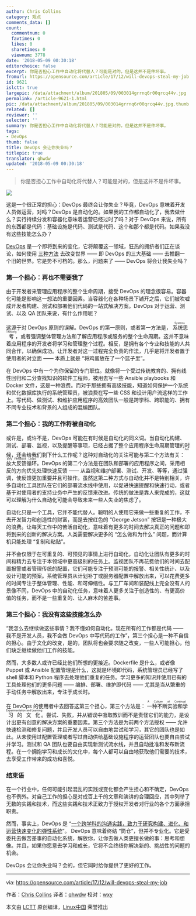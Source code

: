 ```yaml
---
author: Chris Collins
category: 观点
comments_data: []
count:
  commentnum: 0
  favtimes: 0
  likes: 0
  sharetimes: 0
  viewnum: 3778
date: '2018-05-09 00:30:18'
editorchoice: false
excerpt: 你是否担心工作中自动化将代替人？可能是对的，但是这并不是件坏事。
fromurl: https://opensource.com/article/17/12/will-devops-steal-my-job
id: 9621
islctt: true
largepic: /data/attachment/album/201805/09/003014grrnq6r00qrcq44v.jpg
permalink: /article-9621-1.html
pic: /data/attachment/album/201805/09/003014grrnq6r00qrcq44v.jpg.thumb.jpg
related: []
reviewer: ''
selector: ''
summary: 你是否担心工作中自动化将代替人？可能是对的，但是这并不是件坏事。
tags:
- DevOps
thumb: false
title: DevOps 会让你失业吗？
titlepic: true
translator: qhwdw
updated: '2018-05-09 00:30:18'
---
```



> 
> 你是否担心工作中自动化将代替人？可能是对的，但是这并不是件坏事。
> 
> 
> 


![](/data/attachment/album/201805/09/003014grrnq6r00qrcq44v.jpg)


这是一个很正常的担心：DevOps 最终会让你失业？毕竟，DevOps 意味着开发人员做运营，对吗？DevOps 是自动化的。如果我的工作都自动化了，我去做什么？实行持续分发和容器化意味着运营已经过时了吗？对于 DevOps 来说，所有的东西都是代码：基础设施是代码、测试是代码、这个和那个都是代码。如果我没有这些技能怎么办？


[DevOps](https://opensource.com/resources/devops) 是一个即将到来的变化，它将颠覆这一领域，狂热的拥挤者们正在谈论，如何使用 [三种方法](http://itrevolution.com/the-three-ways-principles-underpinning-devops/) 去改变世界 —— 即 DevOps 的三大基础 —— 去推翻一个旧的世界。它是势不可档的。那么，问题来了 —— DevOps 将会让我失业吗？


### 第一个担心：再也不需要我了


由于开发者来管理应用程序的整个生命周期，接受 DevOps 的理念很容易。容器化可能是影响这一想法的重要因素。当容器化在各种场景下铺开之后，它们被吹嘘成开发者构建、测试和部署他们代码的一站式解决方案。DevOps 对于运营、测试、以及 QA 团队来说，有什么作用呢？


这源于对 DevOps 原则的误解。DevOps 的第一原则，或者第一方法是，<ruby> 系统思考 <rt>  Systems Thinking </rt></ruby>，或者强调整体管理方法和了解应用程序或服务的整个生命周期。这并不意味着应用程序的开发者将学习和管理整个过程。相反，是拥有各个专业和技能的人共同合作，以确保成功。让开发者对这一过程完全负责的作法，几乎是将开发者置于使用者的对立面 —— 本质上就是 “将鸡蛋放在了一个篮子里”。


在 DevOps 中有一个为你保留的专门职位。就像将一个受过传统教育的、拥有线性回归和二分查找知识的软件工程师，被用去写一些 Ansible playbooks 和 Docker 文件，这是一种浪费。而对于那些拥有高级技能，知道如何保护一个系统和优化数据库执行的系统管理员，被浪费在写一些 CSS 和设计用户流这样的工作上。写代码、做测试、和维护应用程序的高效团队一般是跨学科、跨职能的、拥有不同专业技术和背景的人组成的混编团队。


### 第二个担心：我的工作将被自动化


或许是，或许不是，DevOps 可能在有时候是自动化的同义词。当自动化构建、测试、部署、监视，以及提醒等事项，已经占据了整个应用程序生命周期管理的时候，还会给我们剩下什么工作呢？这种对自动化的关注可能与第二个方法有关：<ruby> 放大反馈循环 <rt>  Amplify Feedback Loops </rt></ruby>。DevOps 的第二个方法是在团队和部署的应用程序之间，采用相反的方向优先处理快速反馈 —— 从监视和维护部署、测试、开发、等等，通过强调，使反馈更加重要并且可操作。虽然这第二种方式与自动化并不是特别相关，许多自动化工具团队在它们的部署流水线中使用，以促进快速提醒和快速行动，或者基于对使用者的支持业务中产生的反馈来改进。传统的做法是靠人来完成的，这就可以理解为什么自动化可能会导致未来一些人失业的焦虑了。


自动化只是一个工具，它并不能代替人。聪明的人使用它来做一些重复的工作，不去开发智力和创造性的财富，而是去按红色的 “George Jetson” 按钮是一种极大的浪费。让每天工作中的苦活自动化，意味着有更多的时间去解决真正的问题和即将到来的创新的解决方案。人类需要解决更多的 “怎么做和为什么” 问题，而计算机只能处理 “复制和粘贴”。


并不会仅限于在可重复的、可预见的事情上进行自动化，自动化让团队有更多的时间和精力去专注于本领域中更高级别的任务上。监视团队不再花费他们的时间去配置报警或者管理传统的配置，它们可能专注于预测可能的报警、相关性统计、以及设计可能的预案。系统管理员从计划补丁或服务器配置中解放出来，可以花费更多的时间专注于整体管理、性能、和可伸缩性。与工厂车间和装配线上完全没有人的景像不同，DevOps 中的自动化任务，意味着人更多关注于创造性的、有更高价值的任务，而不是一些重复的、让人麻木的苦差事。


### 第三个担心：我没有这些技能怎么办


“我怎么去继续做这些事情？我不懂如何自动化。现在所有的工作都是代码 —— 我不是开发人员，我不会做 DevOps 中写代码的工作”，第三个担心是一种不自信的担心。由于文化的改变，是的，团队将也会要求随之改变，一些人可能担心，他们缺乏继续做他们工作的技能。


然而，大多数人或许已经比他们所想的更接近。Dockerfile 是什么，或者像 Puppet 或 Ansible 配置管理是什么，这就是环境即代码，系统管理员已经写了 shell 脚本和 Python 程序去处理他们重复的任务。学习更多的知识并使用已有的工具处理他们的更多问题 —— 编排、部署、维护即代码 —— 尤其是当从繁重的手动任务中解放出来，专注于成长时。


在 DevOps 的使用者中去回答这第三个担心，第三个方法是：<ruby> 一种不断实验和学习的文化 <rt>  A Culture of Continual Experimentation and Learning </rt></ruby>。尝试、失败，并从错误中吸取教训而不是责怪它们的能力，是设计出更有创意的解决方案的重要因素。第三个方法是为前两个方法授权 —— 允许快速检测和修复问题，并且开发人员可以自由地尝试和学习，其它的团队也是如此。从未使用过配置管理或者写过自动供给基础设施程序的运营团队也要自由尝试并学习。测试和 QA 团队也要自由实现新测试流水线，并且自动批准和发布新流程。在一个拥抱学习和成长的文化中，每个人都可以自由地获取他们需要的技术，去享受工作带来的成功和喜悦。


### 结束语


在一个行业中，任何可能引起混乱的实践或变化都会产生担心和不确定，DevOps 也不例外。对自己工作的担心是对成百上千的文章和演讲的合理回应，其中列举了无数的实践和技术，而这些实践和技术正致力于授权开发者对行业的各个方面承担职责。


然而，事实上，DevOps 是 “[一个跨学科的沟通实践，致力于研究构建、进化、和运营快速变化的弹性系统](https://theagileadmin.com/what-is-devops/)”。 DevOps 意味着终结 “筒仓”，但并不专业化。它是受委托去做苦差事的自动化系统，解放你，让你去做人类更擅长做的事：思考和想像。并且，如果你愿意去学习和成长，它将不会终结你解决新的、挑战性的问题的机会。


DevOps 会让你失业吗？会的，但它同时给你提供了更好的工作。




---


via: <https://opensource.com/article/17/12/will-devops-steal-my-job>


作者：[Chris Collins](https://opensource.com/users/clcollins) 译者：[qhwdw](https://github.com/qhwdw) 校对：[wxy](https://github.com/wxy)


本文由 [LCTT](https://github.com/LCTT/TranslateProject) 原创编译，[Linux中国](https://linux.cn/) 荣誉推出